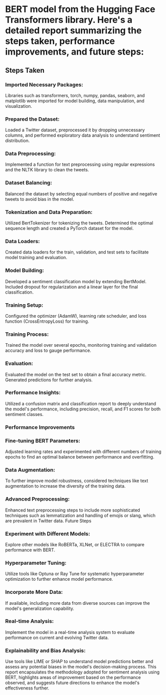 # BERT model from the Hugging Face Transformers library. Here's a detailed report summarizing the steps taken, performance improvements, and future steps:

## Steps Taken
### Imported Necessary Packages: 
Libraries such as transformers, torch, numpy, pandas, seaborn, and matplotlib were imported for model building, data manipulation, and visualization.

### Prepared the Dataset: 
Loaded a Twitter dataset, preprocessed it by dropping unnecessary columns, and performed exploratory data analysis to understand sentiment distribution.

### Data Preprocessing:
Implemented a function for text preprocessing using regular expressions and the NLTK library to clean the tweets.

### Dataset Balancing:
Balanced the dataset by selecting equal numbers of positive and negative tweets to avoid bias in the model.

### Tokenization and Data Preparation: 
Utilized BertTokenizer for tokenizing the tweets. Determined the optimal sequence length and created a PyTorch dataset for the model.

### Data Loaders:
Created data loaders for the train, validation, and test sets to facilitate model training and evaluation.

### Model Building: 
Developed a sentiment classification model by extending BertModel. Included dropout for regularization and a linear layer for the final classification.

### Training Setup: 
Configured the optimizer (AdamW), learning rate scheduler, and loss function (CrossEntropyLoss) for training.

### Training Process:
Trained the model over several epochs, monitoring training and validation accuracy and loss to gauge performance.

### Evaluation: 
Evaluated the model on the test set to obtain a final accuracy metric. Generated predictions for further analysis.

### Performance Insights:
Utilized a confusion matrix and classification report to deeply understand the model's performance, including precision, recall, and F1 scores for both sentiment classes.

### Performance Improvements
### Fine-tuning BERT Parameters: 
Adjusted learning rates and experimented with different numbers of training epochs to find an optimal balance between performance and overfitting.
### Data Augmentation:
To further improve model robustness, considered techniques like text augmentation to increase the diversity of the training data.
### Advanced Preprocessing:
Enhanced text preprocessing steps to include more sophisticated techniques such as lemmatization and handling of emojis or slang, which are prevalent in Twitter data.
Future Steps
### Experiment with Different Models:
Explore other models like RoBERTa, XLNet, or ELECTRA to compare performance with BERT.
### Hyperparameter Tuning:
Utilize tools like Optuna or Ray Tune for systematic hyperparameter optimization to further enhance model performance.
### Incorporate More Data: 
If available, including more data from diverse sources can improve the model's generalization capability.
### Real-time Analysis:
Implement the model in a real-time analysis system to evaluate performance on current and evolving Twitter data.
### Explainability and Bias Analysis:
Use tools like LIME or SHAP to understand model predictions better and assess any potential biases in the model's decision-making process.
This report encapsulates the methodology adopted for sentiment analysis using BERT, highlights areas of improvement based on the performance observed, and suggests future directions to enhance the model's effectiveness further.
